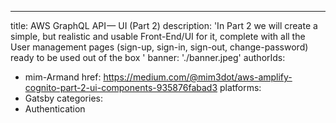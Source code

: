 ---
title: AWS GraphQL API — UI (Part 2)
description: 'In Part 2 we will create a simple, but realistic and usable Front-End/UI for it, complete with all the User management pages (sign-up, sign-in, sign-out, change-password) ready to be used out of the box '
banner: './banner.jpeg'
authorIds:
  - mim-Armand
href: https://medium.com/@mim3dot/aws-amplify-cognito-part-2-ui-components-935876fabad3
platforms:
  - Gatsby
categories:
  - Authentication